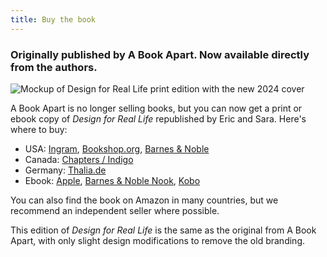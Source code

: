 ```yaml
---
title: Buy the book
---
```

### Originally published by A Book Apart. Now available directly from the authors.

![Mockup of Design for Real Life print edition with the new 2024 cover](/image/dfrl-new-cover.png "Design for Real Life")

A Book Apart is no longer selling books, but you can now get a print or ebook copy of *Design for Real Life* republished by Eric and Sara. Here's where to buy: 

* USA: [Ingram](https://shop.ingramspark.com/b/084?HHYRFAS2fpsQTmJs078KvE4NHIwFbK4azj6RKw1ndex), [Bookshop.org](https://bookshop.org/p/books/design-for-real-life-sara-wachter-boettcher/21862215?ean=9798218503741), [Barnes & Noble](https://www.barnesandnoble.com/w/design-for-real-life-eric-a-meyer/1134389584)
* Canada: [Chapters / Indigo](https://www.indigo.ca/en-ca/design-for-real-life/95f275c4-ef59-3d1b-ab3a-5e3cc64a383c.html) 
* Germany: [Thalia.de](https://www.thalia.de/shop/home/artikeldetails/A1073171914)
* Ebook: [Apple](https://books.apple.com/us/book/design-for-real-life/id6680155442), [Barnes & Noble Nook](https://www.barnesandnoble.com/w/design-for-real-life-eric-a-meyer/1134389584?ean=9798218503758), [Kobo](https://www.kobo.com/us/en/ebook/design-for-real-life-1)

You can also find the book on Amazon in many countries, but we recommend an independent seller where possible.

This edition of *Design for Real Life* is the same as the original from A Book Apart, with only slight design modifications to remove the old branding.
